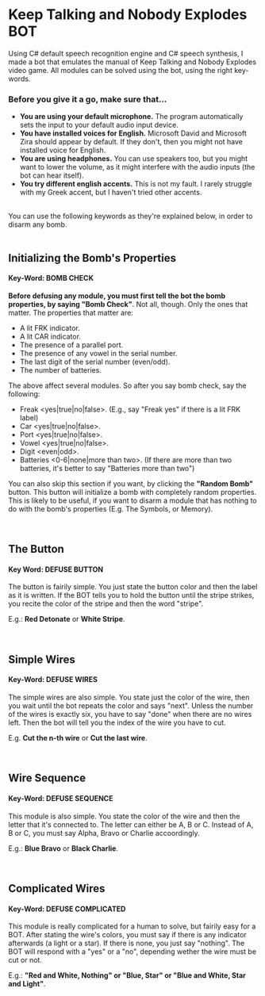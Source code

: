 # Keep Talking and Nobody Explodes BOT

Using C# default speech recognition engine and C# speech synthesis, I made a bot that emulates the manual of Keep Talking and Nobody Explodes video game.
All modules can be solved using the bot, using the right key-words.

### Before you give it a go, make sure that...

+ **You are using your default microphone.** The program automatically sets the input to your default audio input device.
+ **You have installed voices for English.** Microsoft David and Microsoft Zira should appear by default. If they don't, then you might not have installed voice for English.
+ **You are using headphones.** You can use speakers too, but you might want to lower the volume, as it might interfere with the audio inputs (the bot can hear itself).
+ **You try different english accents.** This is not my fault. I rarely struggle with my Greek accent, but I haven't tried other accents.

<br>
You can use the following keywords as they're explained below, in order to disarm any bomb. 
<br> <br>

## Initializing the Bomb's Properties

#### Key-Word: BOMB CHECK

**Before defusing any module, you must first tell the bot the bomb properties, by saying "Bomb Check"**. Not all, though. Only the ones that matter. The properties that matter are:

+ A lit FRK indicator.
+ A lit CAR indicator.
+ The presence of a parallel port.
+ The presence of any vowel in the serial number.
+ The last digit of the serial number (even/odd).
+ The number of batteries.

The above affect several modules. So after you say bomb check, say the following:

+ Freak <yes|true|no|false>. (E.g., say "Freak yes" if there is a lit FRK label)
+ Car <yes|true|no|false>.
+ Port <yes|true|no|false>.
+ Vowel <yes|true|no|false>.
+ Digit <even|odd>.
+ Batteries <0-6|none|more than two>. (If there are more than two batteries, it's better to say "Batteries more than two")

You can also skip this section if you want, by clicking the **"Random Bomb"** button. This button will initialize a bomb with completely random properties. This is likely to be useful, if you want to disarm a module that has nothing to do with the bomb's properties (E.g. The Symbols, or Memory).

<br>

## The Button

#### Key Word: DEFUSE BUTTON

The button is fairily simple. You just state the button color and then the label as it is written. If the BOT tells you to hold the button until the stripe strikes, you recite the color of the stripe and then the word "stripe".

E.g.: **Red Detonate** or **White Stripe**.

<br>

## Simple Wires

#### Key-Word: DEFUSE WIRES

The simple wires are also simple. You state just the color of the wire, then you wait until the bot repeats the color and says "next".
Unless the number of the wires is exactly six, you have to say "done" when there are no wires left. Then the bot will tell you the index of the wire you have to cut.

E.g. **Cut the n-th wire** or **Cut the last wire**.

<br>

## Wire Sequence

#### Key-Word: DEFUSE SEQUENCE

This module is also simple. You state the color of the wire and then the letter that it's connected to. The letter can either be A, B or C. Instead of A, B or C, you must say Alpha, Bravo or Charlie accoordingly.

E.g.: **Blue Bravo** or **Black Charlie**.

<br>

## Complicated Wires

#### Key-Word: DEFUSE COMPLICATED

This module is really complicated for a human to solve, but fairily easy for a BOT. After stating the wire's colors, you must say if there is any indicator afterwards (a light or a star). If there is none, you just say "nothing". The BOT will respond with a "yes" or a "no", depending wether the wire must be cut or not.

E.g.: **"Red and White, Nothing" or "Blue, Star" or "Blue and White, Star and Light"**.

<br>
